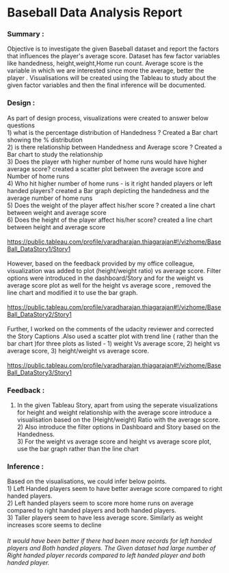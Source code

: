 
#                Baseball Data  Analysis Report

### Summary :
Objective is to investigate the given Baseball dataset and report the factors that influences the player's average score. Dataset has few factor variables like handedness, height,weight,Home run count. Average score is the variable in which we are interested since more the average, better the player . Visualisations will be created using the Tableau to study about the given factor variables and then the final inference will be documented.

### Design :
As part of design process, visualizations were created to  answer below questions <br>                                            1) what is the  percentage distribution of Handedness ? Created a Bar chart showing the % distribution <br>                      2) is there relationship between  Handedness and Average score ? Created a Bar chart to study the relationship<br>                3) Does the player wth higher number of home runs would have higher average score? created a scatter plot between the average score and Number of home runs <br>                                                                                                4) Who hit higher number of home runs - is it right handed players or left handed players? created a Bar graph depicting the handedness and the average number of home runs<br>                                                                             5) Does the weight of the player affect his/her score ? created a line chart between weight and average score <br>                6) Does the height of the player affect his/her score?  created a line chart between height and average score   <br>                                                                                                                                            
https://public.tableau.com/profile/varadharajan.thiagarajan#!/vizhome/BaseBall_DataStory1/Story1  <br> <br>                      However, based on the feedback provided by my office colleague,  visualization was added to plot (height/weight ratio) vs average score. Filter options were introduced in the dashboard/Story and for the weight vs average score plot as well for the height vs average score , removed the line chart and modified it to use the bar graph. <br>                                 
https://public.tableau.com/profile/varadharajan.thiagarajan#!/vizhome/BaseBall_DataStory2/Story1 <br> <br>
Further, I worked on the comments of the udacity reviewer and corrected the Story Captions .Also used a scatter plot with trend line ( rather than the bar chart )for three plots as listed - 1) weight Vs average score, 2) height vs average score, 3) height/weight vs average score. <br> <br> 
https://public.tableau.com/profile/varadharajan.thiagarajan#!/vizhome/BaseBall_DataStory3/Story1



### Feedback :
1) In the given Tableau Story, apart from  using the seperate visualizations for height and weight relationship with the average score introduce a visualisation based on the (Height/weight) Ratio  with the average score.<br>                                 2) Also introduce the filter options in Dashboard and Story based on the Handedness.   <br>                                      3) For the weight vs average score and height vs average score plot, use  the bar graph rather than the line chart          


### Inference :
Based on the visualisations, we could infer below points. <br>                                                                    1) Left Handed players seem to have better average score compared to right handed players.<br>                                    2) Left handed players seem to score more home runs on average compared to right handed players and both handed players. <br>    3) Taller players seem to have less average score.   Similarly as weight increases score seems to decline                                                                                                                                           
###### It would have been better if there had been more records for left handed players and Both handed players. The Given dataset had large number of Right handed player records compared to left handed player and both handed player.


